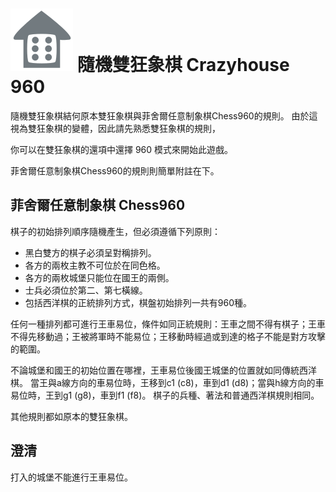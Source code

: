 # ![Crazyhouse960](https://github.com/gbtami/pychess-variants/blob/master/static/icons/Crazyhouse960.svg) 隨機雙狂象棋 Crazyhouse 960

隨機雙狂象棋結何原本雙狂象棋與菲舍爾任意制象棋Chess960的規則。 由於這視為雙狂象棋的變體，因此請先熟悉雙狂象棋的規則，

你可以在雙狂象棋的還項中還擇 960 模式來開始此遊戲。

菲舍爾任意制象棋Chess960的規則則簡單附註在下。

## 菲舍爾任意制象棋 Chess960

棋子的初始排列順序隨機產生，但必須遵循下列原則：

* 黑白雙方的棋子必須呈對稱排列。
* 各方的兩枚主教不可位於在同色格。
* 各方的兩枚城堡只能位在國王的兩側。
* 士兵必須位於第二、第七橫線。
* 包括西洋棋的正統排列方式，棋盤初始排列一共有960種。

任何一種排列都可進行王車易位，條件如同正統規則：王車之間不得有棋子；王車不得先移動過；王被將軍時不能易位；王移動時經過或到達的格子不能是對方攻擊的範圍。

不論城堡和國王的初始位置在哪裡，王車易位後國王城堡的位置就如同傳統西洋棋。
當王與a線方向的車易位時，王移到c1 (c8)，車到d1 (d8)；當與h線方向的車易位時，王到g1 (g8)，車到f1 (f8)。
棋子的兵種、著法和普通西洋棋規則相同。

其他規則都如原本的雙狂象棋。

## 澄清

打入的城堡不能進行王車易位。
